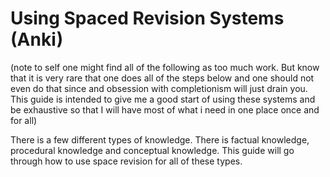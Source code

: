 # Using Spaced Revision Systems (Anki)
(note to self one might find all of the following as too much work. But know that it is very rare that one does all of the steps below and one should not even do that since and obsession with completionism will just drain you. This guide is intended to give me a good start of using these systems and be exhaustive so that I will have most of what i need in one place once and for all)

There is a few different types of knowledge. There is factual knowledge, procedural knowledge and conceptual knowledge. This guide will go through how to use space revision for all of these types.

